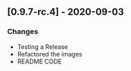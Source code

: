 ## [0.9.7-rc.4] - 2020-09-03
### Changes
- Testing a Release
- Refactored the images
- README CODE


